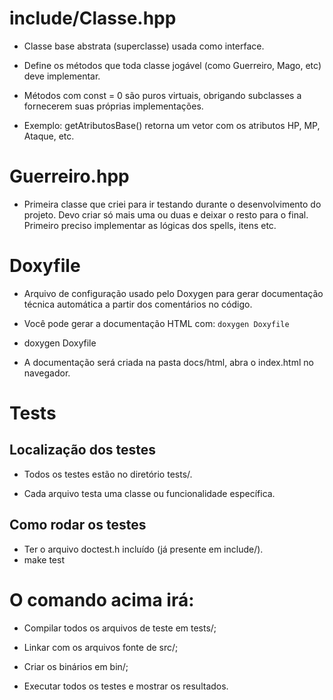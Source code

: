 # include/Classe.hpp

- Classe base abstrata (superclasse) usada como interface.

- Define os métodos que toda classe jogável (como Guerreiro, Mago, etc) deve implementar.

- Métodos com const = 0 são puros virtuais, obrigando subclasses a fornecerem suas próprias implementações.

- Exemplo: getAtributosBase() retorna um vetor com os atributos HP, MP, Ataque, etc.

# Guerreiro.hpp
- Primeira classe que criei para ir testando durante o desenvolvimento do projeto. Devo criar só mais uma ou duas e deixar o resto para o final. Primeiro preciso implementar as lógicas dos spells, itens etc.

# Doxyfile
- Arquivo de configuração usado pelo Doxygen para gerar documentação técnica automática a partir dos comentários no código.

- Você pode gerar a documentação HTML com: `` doxygen Doxyfile ``

- doxygen Doxyfile

- A documentação será criada na pasta docs/html, abra o index.html no navegador.

# Tests

## Localização dos testes

- Todos os testes estão no diretório tests/.

- Cada arquivo testa uma classe ou funcionalidade específica.

## Como rodar os testes

- Ter o arquivo doctest.h incluído (já presente em include/).
- make test

# O comando acima irá:

- Compilar todos os arquivos de teste em tests/;

- Linkar com os arquivos fonte de src/;

- Criar os binários em bin/;

- Executar todos os testes e mostrar os resultados.
